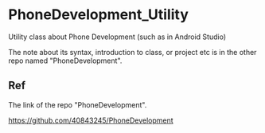 # PhoneDevelopment_Utility
Utility class about Phone Development (such as in Android Studio)

The note about its syntax, introduction to class, or project etc is in the other repo named "PhoneDevelopment".

## Ref
The link of the repo "PhoneDevelopment".

https://github.com/40843245/PhoneDevelopment
